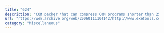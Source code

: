 ```yaml
---
title: "624"
description: "COM packer that can compress COM programs shorter than 25000 bytes."
url: "https://web.archive.org/web/20060111104142/http://www.exetools.com/files/compressors/dos/624-11.zip"
category: "Miscellaneous"
---
```

